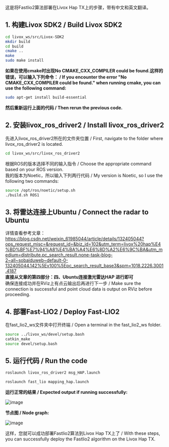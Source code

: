 这是将Fastlio2算法部署在Livox Hap TX上的步骤，带有中文和英文翻译。

## 1. 构建Livox SDK2 / Build Livox SDK2
```bash
cd livox_ws/src/Livox-SDK2 
mkdir build  
cd build  
cmake ..  
make  
sudo make install  
```
**如果在使用cmake时出现No CMAKE_CXX_COMPILER could be found.这样的错误，可以输入下列命令： / If you encounter the error "No CMAKE_CXX_COMPILER could be found." when running cmake, you can use the following command:**
```bash
sudo apt-get install build-essential
```
**然后重新运行上面的代码 / Then rerun the previous code.**

## 2. 安装livox_ros_driver2 / Install livox_ros_driver2
先进入livox_ros_driver2所在的文件夹位置 / First, navigate to the folder where livox_ros_driver2 is located.
```bash
cd livox_ws/src/livox_ros_driver2
```
根据ROS的版本选择不同的输入指令 / Choose the appropriate command based on your ROS version.  
我的版本为Noetic，所以输入下列两行代码 / My version is Noetic, so I use the following two commands:
```bash
source /opt/ros/noetic/setup.sh
./build.sh ROS1
```

## 3. 将雷达连接上Ubuntu / Connect the radar to Ubuntu

详情查看参考文章：\
https://blog.csdn.net/weixin_61985044/article/details/132405044?ops_request_misc=&request_id=&biz_id=102&utm_term=livox%20hap%E4%BD%BF%E7%94%A8%E4%BA%A4%E6%8D%A2%E6%9C%BA&utm_medium=distribute.pc_search_result.none-task-blog-2~all~sobaiduweb~default-0-132405044.142%5Ev100%5Epc_search_result_base3&spm=1018.2226.3001.4187 \
**直接从文章的第四部分：四、Ubuntu连接激光雷达HAP 进行即可**\
确保连接成功并在RViz上有点云输出后再进行下一步 / Make sure the connection is successful and point cloud data is output on RViz before proceeding.

## 4. 部署Fast-LIO2 / Deploy Fast-LIO2
在fast_lio2_ws文件夹中打开终端 / Open a terminal in the fast_lio2_ws folder.
```bash
source ../livox_ws/devel/setup.bash
catkin_make
source devel/setup.bash
```

## 5. 运行代码 / Run the code
```bash
roslaunch livox_ros_driver2 msg_HAP.launch
```

```bash
roslaunch fast_lio mapping_hap.launch
```

**运行正常的结果 / Expected output if running successfully:**

![image](https://github.com/user-attachments/assets/d431d089-6b56-406b-b788-040ff01a1ace)

**节点图 / Node graph:**

![image](https://github.com/user-attachments/assets/332dc964-c056-4b52-8719-dc58e0a97a5d)

这样，您就可以成功部署Fastlio2算法到Livox Hap TX上了 / With these steps, you can successfully deploy the Fastlio2 algorithm on the Livox Hap TX.
